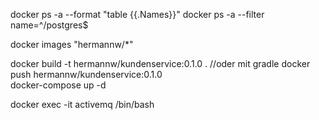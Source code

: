 docker ps -a --format  "table {{.Names}}"
docker ps -a --filter name=^/postgres$

docker images "hermannw/*"

docker build -t hermannw/kundenservice:0.1.0 .   //oder mit gradle
docker push hermannw/kundenservice:0.1.0  
docker-compose up -d

docker exec -it activemq /bin/bash